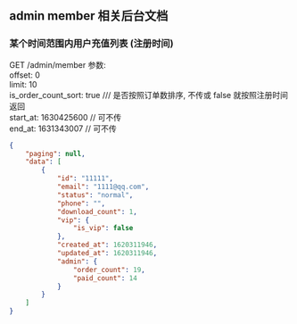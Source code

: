 ## admin member 相关后台文档

### 某个时间范围内用户充值列表 (注册时间)
GET /admin/member
参数:    
offset: 0  
limit: 10  
is_order_count_sort: true /// 是否按照订单数排序, 不传或 false 就按照注册时间返回   
start_at: 1630425600   // 可不传  
end_at: 1631343007     // 可不传
```json
{
    "paging": null,
    "data": [
        {
            "id": "11111",
            "email": "1111@qq.com",
            "status": "normal",
            "phone": "",
            "download_count": 1,
            "vip": {
                "is_vip": false
            },
            "created_at": 1620311946,
            "updated_at": 1620311946,
            "admin": {
                "order_count": 19,
                "paid_count": 14
            }
        }
    ]
}